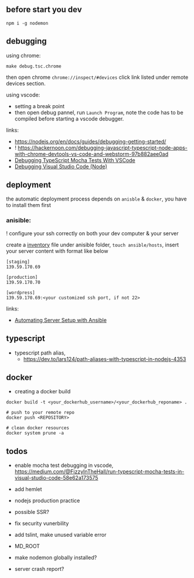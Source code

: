 
## before start you dev

```
npm i -g nodemon
```


## debugging
using chrome:

`make debug.tsc.chrome`

then open chrome `chrome://inspect/#devices` click link listed under remote devices section.

using vscode:
* setting a break point
* then open debug pannel, run `Launch Program`, note the code has to be compiled before starting a vscode debugger.



links:
* https://nodejs.org/en/docs/guides/debugging-getting-started/
* ! https://hackernoon.com/debugging-javascript-typescript-node-apps-with-chrome-devtools-vs-code-and-webstorm-97b882aee0ad
* [Debugging TypeScript Mocha Tests With VSCode](https://medium.com/@benlesh/debugging-typescript-mocha-tests-with-vscode-89310051531)
* [Debugging Visual Studio Code (Node)](https://www.youtube.com/watch?v=yFtU6_UaOtA)



## deployment
the automatic deployment process depends on `anisble` & `docker`, you have to install them first

### anisible:
! configure your ssh correctly on both your dev computer & your server

create a [inventory](https://docs.ansible.com/ansible/latest/user_guide/intro_inventory.html#host-variables) file under anisible folder, `touch ansible/hosts`, insert your server 
content with format like below

```
[staging]
139.59.170.69

[production]
139.59.170.70

[wordpress]
139.59.170.69:<your customized ssh port, if not 22>
```



links:
* [Automating Server Setup with Ansible](https://deliciousbrains.com/automating-server-setup-ansible/)

## typescript

* typescript path alias, 
    * https://dev.to/lars124/path-aliases-with-typescript-in-nodejs-4353


## docker 

* creating a docker build
```
docker build -t <your_dockerhub_username>/<your_dockerhub_reponame> .

# push to your remote repo
docker push <REPOSITORY>

# clean docker resources
docker system prune -a
```

## todos

* enable mocha test debugging in vscode, https://medium.com/@FizzyInTheHall/run-typescript-mocha-tests-in-visual-studio-code-58e62a173575

* add hemlet
* nodejs production practice
* possible SSR?
* fix security vunerbility
* add tslint, make unused variable error
* MD_ROOT
* make nodemon globally installed?
* server crash report?

 
